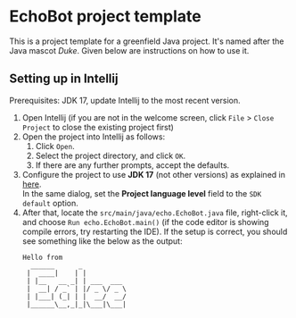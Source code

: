 # EchoBot project template

This is a project template for a greenfield Java project. It's named after the Java mascot _Duke_. Given below are instructions on how to use it.

## Setting up in Intellij

Prerequisites: JDK 17, update Intellij to the most recent version.

1. Open Intellij (if you are not in the welcome screen, click `File` > `Close Project` to close the existing project first)
1. Open the project into Intellij as follows:
   1. Click `Open`.
   1. Select the project directory, and click `OK`.
   1. If there are any further prompts, accept the defaults.
1. Configure the project to use **JDK 17** (not other versions) as explained in [here](https://www.jetbrains.com/help/idea/sdk.html#set-up-jdk).<br>
   In the same dialog, set the **Project language level** field to the `SDK default` option.
1. After that, locate the `src/main/java/echo.EchoBot.java` file, right-click it, and choose `Run echo.EchoBot.main()` (if the code editor is showing compile errors, try restarting the IDE). If the setup is correct, you should see something like the below as the output:
   ```
   Hello from
     ______      _       
    |  ____|    | |      
    | |__   __ _| | ___  ___ 
    |  __| / _` | |/ _ \/ _ \
    | |___| (_| | |  __/  __/
    |______\__,_|_|\___|\___|

   ```
